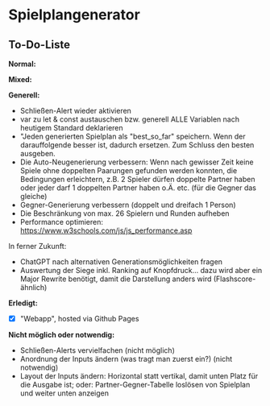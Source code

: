 # Spielplangenerator
## To-Do-Liste

**Normal:**


**Mixed:**


**Generell:**
- Schließen-Alert wieder aktivieren
- var zu let & const austauschen bzw. generell ALLE Variablen nach heutigem Standard deklarieren
- "Jeden generierten Spielplan als "best_so_far" speichern. Wenn der darauffolgende besser ist, dadurch ersetzen. Zum Schluss den besten ausgeben.
- Die Auto-Neugenerierung verbessern: Wenn nach gewisser Zeit keine Spiele ohne doppelten Paarungen gefunden werden konnten, die Bedingungen erleichtern, z.B. 2 Spieler dürfen doppelte Partner haben oder jeder darf 1 doppelten Partner haben o.Ä. etc. (für die Gegner das gleiche)
- Gegner-Generierung verbessern (doppelt und dreifach 1 Person)
- Die Beschränkung von max. 26 Spielern und Runden aufheben
- Performance optimieren: https://www.w3schools.com/js/js_performance.asp

In ferner Zukunft:
- ChatGPT nach alternativen Generationsmöglichkeiten fragen
- Auswertung der Siege inkl. Ranking auf Knopfdruck... dazu wird aber ein Major Rewrite benötigt, damit die Darstellung anders wird (Flashscore-ähnlich)


**Erledigt:**
- [x] "Webapp", hosted via Github Pages


**Nicht möglich oder notwendig:**
- Schließen-Alerts vervielfachen (nicht möglich)
- Anordnung der Inputs ändern (was tragt man zuerst ein?) (nicht notwendig)
- Layout der Inputs ändern: Horizontal statt vertikal, damit unten Platz für die Ausgabe ist; oder: Partner-Gegner-Tabelle loslösen von Spielplan und weiter unten anzeigen
